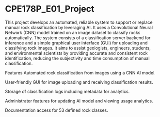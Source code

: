 # CPE178P_E01_Project

This project develops an automated, reliable system to support or replace manual rock classification by leveraging AI. It uses a Convolutional Neural Network (CNN) model trained on an image dataset to classify rocks automatically. The system consists of a classification server backend for inference and a simple graphical user interface (GUI) for uploading and classifying rock images. It aims to assist geologists, engineers, students, and environmental scientists by providing accurate and consistent rock identification, reducing the subjectivity and time consumption of manual classification.

Features
Automated rock classification from images using a CNN AI model.

User-friendly GUI for image uploading and receiving classification results.

Storage of classification logs including metadata for analytics.

Administrator features for updating AI model and viewing usage analytics.

Documentation access for 53 defined rock classes.
